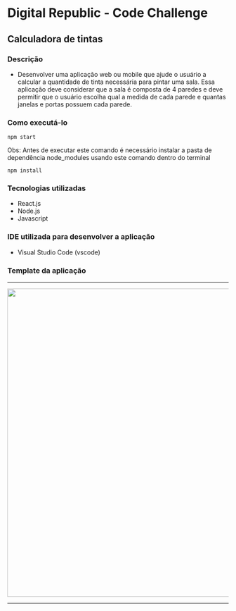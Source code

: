 # Digital Republic - Code Challenge



## Calculadora de tintas
### Descrição

- Desenvolver uma aplicação web ou mobile que ajude o usuário a calcular a quantidade de tinta necessária para pintar uma sala.
Essa aplicação deve considerar que a sala é composta de 4 paredes e deve permitir que o usuário escolha qual a medida de cada parede e quantas janelas e portas possuem cada parede.

### Como executá-lo
```
npm start

```
Obs: Antes de executar este comando é necessário instalar a pasta de dependência node_modules
usando este comando dentro do terminal
```
npm install

```
### Tecnologias utilizadas
 - React.js
 - Node.js
 - Javascript

 ### IDE utilizada para desenvolver a aplicação
  - Visual Studio Code (vscode)

### Template da aplicação
***
<span align="center">
  <img src="/uploads/6d864386b00fea6bed4fc49835880900/Captura_de_tela_2023-05-04_215910.png" width="700px"/>
</span>


***




